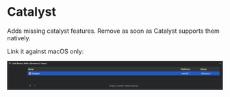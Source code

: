 # Catalyst

Adds missing catalyst features. Remove as soon as Catalyst supports them natively.

Link it against macOS only:

![Linking](./docs/linking.png)
